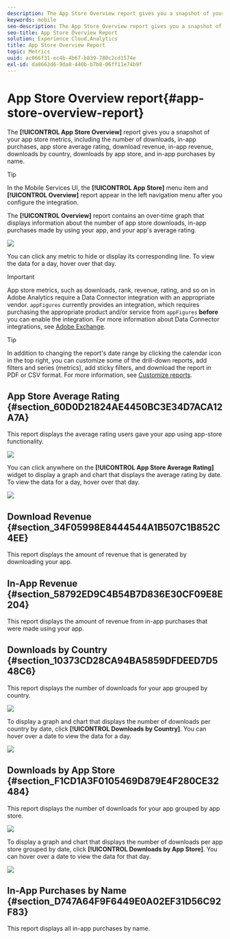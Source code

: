 ```yaml
---
description: The App Store Overview report gives you a snapshot of your app store metrics, including the number of downloads, in-app purchases, app store average rating, download revenue, in-app revenue, downloads by country, downloads by app store, and in-app purchases by name.
keywords: mobile
seo-description: The App Store Overview report gives you a snapshot of your app store metrics, including the number of downloads, in-app purchases, app store average rating, download revenue, in-app revenue, downloads by country, downloads by app store, and in-app purchases by name.
seo-title: App Store Overview Report
solution: Experience Cloud,Analytics
title: App Store Overview Report
topic: Metrics
uuid: ac066f31-ec4b-4b67-b839-780c2cd1574e
exl-id: da8663d6-9da8-440b-b7b8-06ff11e74b9f
---
```

# App Store Overview report{#app-store-overview-report}

The **[!UICONTROL App Store Overview]** report gives you a snapshot of your app store metrics, including the number of downloads, in-app purchases, app store average rating, download revenue, in-app revenue, downloads by country, downloads by app store, and in-app purchases by name.

>[!TIP]
>
>In the Mobile Services UI, the **[!UICONTROL App Store]** menu item and **[!UICONTROL Overview]** report appear in the left navigation menu after you configure the integration.

The **[!UICONTROL Overview]** report contains an over-time graph that displays information about the number of app store downloads, in-app purchases made by using your app, and your app's average rating.

![](assets/app_store_metrics.png)

You can click any metric to hide or display its corresponding line. To view the data for a day, hover over that day.

>[!IMPORTANT]
>
>App store metrics, such as downloads, rank, revenue, rating, and so on in Adobe Analytics require a Data Connector integration with an appropriate vendor. `appFigures` currently provides an integration, which requires purchasing the appropriate product and/or service from `appFigures` **before** you can enable the integration. For more information about Data Connector integrations, see [Adobe Exchange](https://www.adobeexchange.com/experiencecloud.html).

>[!TIP]
>
>In addition to changing the report's date range by clicking the calendar icon in the top right, you can customize some of the drill-down reports, add filters and series (metrics), add sticky filters, and download the report in PDF or CSV format. For more information, see [Customize reports](/help/using/usage/reports-customize/reports-customize.md).

## App Store Average Rating {#section_60D0D21824AE4450BC3E34D7ACA12A7A}

This report displays the average rating users gave your app using app-store functionality.

![](assets/app_store_rating.png)

You can click anywhere on the **[!UICONTROL App Store Average Rating]** widget to display a graph and chart that displays the average rating by date. To view the data for a day, hover over that day.

![](assets/app_store_downloads_detail.png)

## Download Revenue {#section_34F05998E8444544A1B507C1B852C4EE}

This report displays the amount of revenue that is generated by downloading your app.

## In-App Revenue {#section_58792ED9C4B54B7D836E30CF09E8E204}

This report displays the amount of revenue from in-app purchases that were made using your app.

## Downloads by Country {#section_10373CD28CA94BA5859DFDEED7D548C6}

This report displays the number of downloads for your app grouped by country.

![](assets/country.png)

To display a graph and chart that displays the number of downloads per country by date, click **[!UICONTROL Downloads by Country]**. You can hover over a date to view the data for a day.

![](assets/downloads_by_country.png)

## Downloads by App Store {#section_F1CD1A3F0105469D879E4F280CE32484}

This report displays the number of downloads for your app grouped by app store.

![](assets/app_store.png)

To display a graph and chart that displays the number of downloads per app store grouped by date, click **[!UICONTROL Downloads by App Store]**. You can hover over a date to view the data for that day.

![](assets/app_store_downloads_detail.png)

## In-App Purchases by Name {#section_D747A64F9F6449E0A02EF31D56C92F83}

This report displays all in-app purchases by name.
